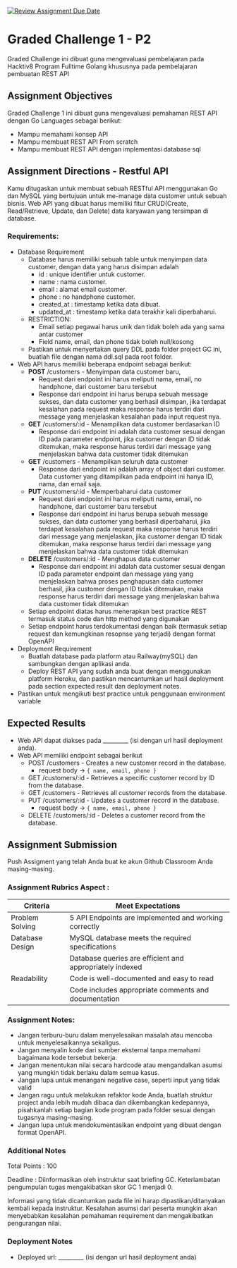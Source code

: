 [![Review Assignment Due Date](https://classroom.github.com/assets/deadline-readme-button-24ddc0f5d75046c5622901739e7c5dd533143b0c8e959d652212380cedb1ea36.svg)](https://classroom.github.com/a/GMrD03Jz)
# Graded Challenge 1 - P2

Graded Challenge ini dibuat guna mengevaluasi pembelajaran pada Hacktiv8 Program Fulltime Golang khususnya pada pembelajaran pembuatan REST API 

## Assignment Objectives
Graded Challenge 1 ini dibuat guna mengevaluasi pemahaman REST API dengan Go Languages sebagai berikut:

- Mampu memahami konsep API
- Mampu membuat REST API From scratch
- Mampu membuat REST API dengan implementasi database sql


## Assignment Directions - Restful API
Kamu ditugaskan untuk membuat sebuah RESTful API menggunakan Go dan MySQL yang bertujuan untuk me-manage data customer untuk sebuah bisnis. Web API yang dibuat harus memiliki fitur CRUD(Create, Read/Retrieve, Update, dan Delete) data karyawan yang tersimpan di database.

### Requirements:
- Database Requirement
  - Database harus memiliki sebuah table untuk menyimpan data customer, dengan data yang harus disimpan adalah
    - id : unique identifier untuk customer.
    - name : nama customer.
    - email : alamat email customer.
    - phone : no handphone customer.
    - created_at : timestamp ketika data dibuat.
    - updated_at : timestamp ketika data terakhir kali diperbaharui.
  - RESTRICTION:
    - Email setiap pegawai harus unik dan tidak boleh ada yang sama antar customer
    - Field name, email, dan phone tidak boleh null/kosong
  - Pastikan untuk menyertakan query DDL pada folder project GC ini, buatlah file dengan nama ddl.sql pada root folder.
- Web API harus memiliki beberapa endpoint sebagai berikut:
  - <b>POST</b> /customers - Menyimpan data customer baru, 
    - Request dari endpoint ini harus meliputi nama, email, no handphone, dari customer baru tersebut
    - Response dari endpoint ini harus berupa sebuah message sukses, dan data customer yang berhasil disimpan, jika terdapat kesalahan pada request maka response harus terdiri dari message yang menjelaskan kesalahan pada input request nya.
  - <b>GET</b> /customers/:id - Menampilkan data customer berdasarkan ID
    - Response dari endpoint ini adalah data customer sesuai dengan ID pada parameter endpoint, jika customer dengan ID tidak ditemukan, maka response harus terdiri dari message yang menjelaskan bahwa data customer tidak ditemukan
  - <b>GET</b> /customers - Menampilkan seluruh data customer
    - Response dari endpoint ini adalah array of object dari customer. Data customer yang ditampilkan pada endpoint ini hanya ID, nama, dan email saja.
  - <b>PUT</b> /customers/:id - Memperbaharui data customer
    - Request dari endpoint ini harus meliputi nama, email, no handphone, dari customer baru tersebut
    - Response dari endpoint ini harus berupa sebuah message sukses, dan data customer yang berhasil diperbaharui, jika terdapat kesalahan pada request maka response harus terdiri dari message yang menjelaskan, jika customer dengan ID tidak ditemukan, maka response harus terdiri dari message yang menjelaskan bahwa data customer tidak ditemukan
  - <b>DELETE</b> /customers/:id - Menghapus data customer
    - Response dari endpoint ini adalah data customer sesuai dengan ID pada parameter endpoint dan message yang yang menjelaskan bahwa proses penghapusan data customer berhasil, jika customer dengan ID tidak ditemukan, maka response harus terdiri dari message yang menjelaskan bahwa data customer tidak ditemukan
  - Setiap endpoint diatas harus menerapkan best practice REST termasuk status code dan http method yang digunakan
  - Setiap endpoint harus terdokumentasi dengan baik (termasuk setiap request dan kemungkinan resopnse yang terjadi) dengan format OpenAPI
- Deployment Requirement
  - Buatlah database pada platform atau Railway(mySQL) dan sambungkan dengan aplikasi anda.
  - Deploy REST API yang sudah anda buat dengan menggunakan platform Heroku, dan pastikan mencantumkan url hasil deployment pada section expected result dan deployment notes.
- Pastikan untuk mengikuti best practice untuk penggunaan environment variable

## Expected Results
- Web API dapat diakses pada _________ (isi dengan url hasil deployment anda).
- Web API memiliki endpoint sebagai berikut
  - POST /customers - Creates a new customer record in the database.
    - request body -> `{ name, email, phone }`
  - GET /customers/:id - Retrieves a specific customer record by ID from the database.
  - GET /customers - Retrieves all customer records from the database.
  - PUT /customers/:id - Updates a customer record in the database.
    - request body -> `{ name, email, phone }`
  - DELETE /customers/:id - Deletes a customer record from the database.

## Assignment Submission
Push Assigment yang telah Anda buat ke akun Github Classroom Anda masing-masing.

### Assignment Rubrics Aspect : 
|Criteria|Meet Expectations|
|---|---|
|Problem Solving|5 API Endpoints are implemented and working correctly|
|Database Design |MySQL database meets the required specifications|
||Database queries are efficient and appropriately indexed|
|Readability|Code is well-documented and easy to read|
||Code includes appropriate comments and documentation|


### Assignment Notes:
- Jangan terburu-buru dalam menyelesaikan masalah atau mencoba untuk menyelesaikannya sekaligus.
- Jangan menyalin kode dari sumber eksternal tanpa memahami bagaimana kode tersebut bekerja.
- Jangan menentukan nilai secara hardcode atau mengandalkan asumsi yang mungkin tidak berlaku dalam semua kasus.
- Jangan lupa untuk menangani negative case, seperti input yang tidak valid
- Jangan ragu untuk melakukan refaktor kode Anda, buatlah struktur project anda lebih mudah dibaca dan dikembangkan kedepannya, pisahkanlah setiap bagian kode program pada folder sesuai dengan tugasnya masing-masing.
- Jangan lupa untuk mendokumentasikan endpoint yang dibuat dengan format OpenAPI.

### Additional Notes
Total Points : 100

Deadline : Diinformasikan oleh instruktur saat briefing GC. Keterlambatan pengumpulan tugas mengakibatkan skor GC 1 menjadi 0.

Informasi yang tidak dicantumkan pada file ini harap dipastikan/ditanyakan kembali kepada instruktur. Kesalahan asumsi dari peserta mungkin akan menyebabkan kesalahan pemahaman requirement dan mengakibatkan pengurangan nilai.

### Deployment Notes
- Deployed url: _________ (isi dengan url hasil deployment anda)